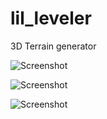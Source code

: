 # lil_leveler
 3D Terrain generator

![Screenshot](https://img.itch.zone/aW1hZ2UvMTMxODgwMy83NjgwNzE5LnBuZw==/original/C%2FMv6M.png)

![Screenshot](https://img.itch.zone/aW1hZ2UvMTMxODgwMy83NjgwNzIxLnBuZw==/original/q0sluY.png)

![Screenshot](https://img.itch.zone/aW1hZ2UvMTMxODgwMy83NjgwNzIwLnBuZw==/original/XE4KMJ.png)
